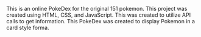 This is an online PokeDex for the original 151 pokemon. 
This project was created using HTML, CSS, and JavaScript. 
This was created to utilize API calls to get information. 
This PokeDex was created to display Pokemon in a card style forma. 
